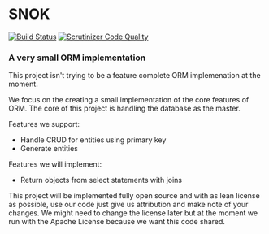 # SNOK

[![Build Status](https://travis-ci.org/kalaspuffar/snok.svg?branch=master)](https://travis-ci.org/kalaspuffar/snok)
[![Scrutinizer Code Quality](https://scrutinizer-ci.com/g/kalaspuffar/snok/badges/quality-score.png?b=master)](https://scrutinizer-ci.com/g/kalaspuffar/snok/?branch=master)

### A very small ORM implementation

This project isn't trying to be a feature complete ORM implemenation at the moment.

We focus on the creating a small implementation of the core features of ORM.
The core of this project is handling the database as the master.

Features we support:
- Handle CRUD for entities using primary key
- Generate entities

Features we will implement:
- Return objects from select statements with joins

This project will be implemented fully open source and with as lean license as possible,
use our code just give us attribution and make note of your changes. We might need to change
the license later but at the moment we run with the Apache License because we want this code shared.
